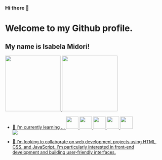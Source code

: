 ### Hi there 👋
# Welcome to my Github profile.
## My name is Isabela Midori!

<div>
<a href="https://github.com/isamidori">
<img height="180em" src="https://github-readme-stats.vercel.app/api/top-langs/?username=isamidori&layout=compact&langs_count=7&theme=dracula"/>
<img height="180em" src="https://github-readme-stats.vercel.app/api?username=isamidori&show_icons=true&theme=dracula&include_all_commits=true&count_private=true"/>
</div>


- 🌱 I’m currently learning ...
  <img src="https://cdn.jsdelivr.net/gh/devicons/devicon/icons/git/git-original.svg" width="40" height="40"/>
  <img src="https://cdn.jsdelivr.net/gh/devicons/devicon/icons/css3/css3-original.svg" width="40" height="40"/>
            <img src="https://cdn.jsdelivr.net/gh/devicons/devicon/icons/html5/html5-original.svg" width="40" height="40" />
            <img src="https://cdn.jsdelivr.net/gh/devicons/devicon/icons/java/java-original.svg" width="40" height="40"/>
            <img src="https://cdn.jsdelivr.net/gh/devicons/devicon/icons/javascript/javascript-original.svg" width="40" height="40"/>  
            <img src="https://cdn.jsdelivr.net/gh/devicons/devicon/icons/figma/figma-original.svg" />
            
          
- 👯 I’m looking to collaborate on web development projects using HTML, CSS, and JavaScript. I'm particularly interested in front-end development and building user-friendly interfaces.

